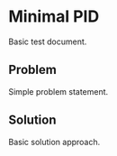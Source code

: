 # Minimal PID

Basic test document.

## Problem
Simple problem statement.

## Solution  
Basic solution approach.